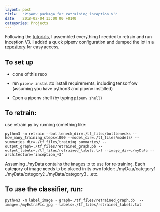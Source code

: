 ```yaml
---
layout: post
title:  "Pipenv package for retraining inception V3"
date:   2018-02-04 13:00:00 +0100
categories: Projects
---
```


Following the [tutorials], I assembled everything I needed to retrain and run inception V3. I added a quick pipenv configuration and dumped the lot in a [repository] for easy access.

## To set up

- clone of this repo

- run `pipenv install`to install requirements, including tensorflow (assuming you have python3 and pipenv installed)

- Open a pipenv shell (by typing `pipenv shell`)

## To retrain:

use retrain.py by running something like:

```
python3 -m retrain --bottleneck_dir=./tf_files/bottlenecks --how_many_training_steps=1000 --model_dir=./tf_files/models/ --summaries_dir=./tf_files/training_summaries/ --output_graph=./tf_files/retrained_graph.pb --output_labels=./tf_files/retrained_labels.txt --image_dir=./myData --architecture='inception_v3'
```

Assuming ./myData contains the images to to use for re-training. Each category of image needs to be placed in its own folder:
./myData/category1
./myData/category2
./myData/category3 
...etc.

## To use the classifier, run:
```
python3 -m label_image --graph=./tf_files/retrained_graph.pb  --image=./myExtraPic.jpg --labels=./tf_files/retrained_labels.txt
```


[tutorials]: https://www.tensorflow.org/tutorials/image_retraining
[repository]: https://github.com/Stok/tf_inceptionV3_pipenv_setup